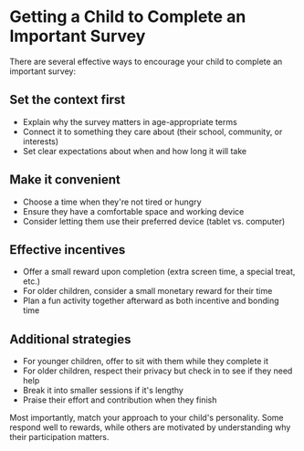 # Getting a Child to Complete an Important Survey

There are several effective ways to encourage your child to complete an important survey:

## Set the context first
- Explain why the survey matters in age-appropriate terms
- Connect it to something they care about (their school, community, or interests)
- Set clear expectations about when and how long it will take

## Make it convenient
- Choose a time when they're not tired or hungry
- Ensure they have a comfortable space and working device
- Consider letting them use their preferred device (tablet vs. computer)

## Effective incentives
- Offer a small reward upon completion (extra screen time, a special treat, etc.)
- For older children, consider a small monetary reward for their time
- Plan a fun activity together afterward as both incentive and bonding time

## Additional strategies
- For younger children, offer to sit with them while they complete it
- For older children, respect their privacy but check in to see if they need help
- Break it into smaller sessions if it's lengthy
- Praise their effort and contribution when they finish

Most importantly, match your approach to your child's personality. Some respond well to rewards, while others are motivated by understanding why their participation matters.